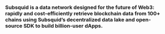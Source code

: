 ### Subsquid is a data network designed for the future of Web3: rapidly and cost-efficiently retrieve blockchain data from 100+ chains using Subsquid’s decentralized data lake and open-source SDK to build billion-user dApps.
